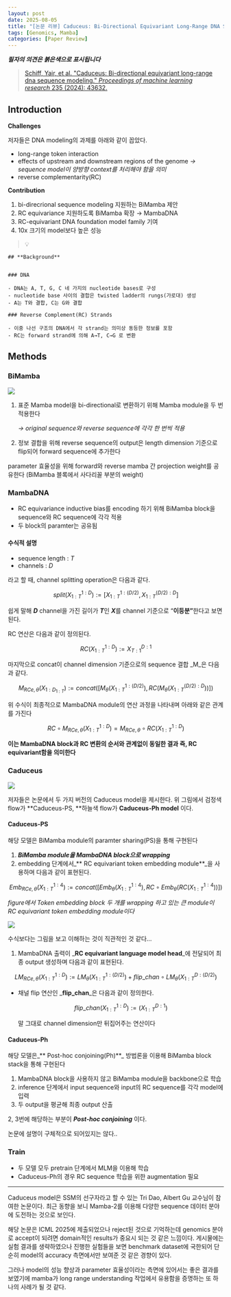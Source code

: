 ```yaml
---
layout: post
date: 2025-08-05
title: "[논문 리뷰] Caduceus: Bi-Directional Equivariant Long-Range DNA Sequence Modeling"
tags: [Genomics, Mamba]
categories: [Paper Review]
---
```


<span class="notion-red">_**필자의 의견은 붉은색으로 표시됩니다**_</span>


> [Schiff, Yair, et al. "Caduceus: Bi-directional equivariant long-range dna sequence modeling." ](https://pmc.ncbi.nlm.nih.gov/articles/PMC12189541/)[_Proceedings of machine learning research_](https://pmc.ncbi.nlm.nih.gov/articles/PMC12189541/)[ 235 (2024): 43632.](https://pmc.ncbi.nlm.nih.gov/articles/PMC12189541/)



## Introduction


**Challenges**


저자들은 DNA modeling의 과제를 아래와 같이 꼽았다.

- long-range token interaction
- effects of upstream and downstream regions of the genome 
_→ sequence model이 양방향 context를 처리해야 함을 의미_
- reverse complementarity(RC)

**Contribution**

1. bi-direcrional sequence modeling 지원하는 BiMamba 제안
1. RC equivariance 지원하도록 BiMamba 확장 → MambaDNA
1. RC-equivariant DNA foundation model family 기여
1. 10x 크기의 model보다 높은 성능

> 💡 


	## **Background**


	### DNA

	- DNA는 A, T, G, C 네 가지의 nucleotide bases로 구성
	- nucleotide base 사이의 결합은 twisted ladder의 rungs(가로대) 생성
	- A는 T와 결합, C는 G와 결합

	### Reverse Complement(RC) Strands

	- 이중 나선 구조의 DNA에서 각 strand는 의미상 동등한 정보를 포함
	- RC는 forward strand에 의해 A→T, C→G 로 변환


## Methods



### BiMamba


![](https://prod-files-secure.s3.us-west-2.amazonaws.com/542b861c-36a8-4051-84e5-8804b6728dba/2c247d59-7815-4980-99f0-8f0d21f445a7/image.png?X-Amz-Algorithm=AWS4-HMAC-SHA256&X-Amz-Content-Sha256=UNSIGNED-PAYLOAD&X-Amz-Credential=ASIAZI2LB466SGIVSA6I%2F20250907%2Fus-west-2%2Fs3%2Faws4_request&X-Amz-Date=20250907T040117Z&X-Amz-Expires=3600&X-Amz-Security-Token=IQoJb3JpZ2luX2VjEDIaCXVzLXdlc3QtMiJIMEYCIQCfo%2BLBuZj3JtRoRV5FGiA1WpU0WXAQv%2B%2FmHGozz%2BqHtAIhANlaZI8dbqzy0txDNRjM5rFWB0kG5DjiMiQSUt07GGIbKogECJv%2F%2F%2F%2F%2F%2F%2F%2F%2F%2FwEQABoMNjM3NDIzMTgzODA1Igxo1DuRJPtGonKS3mAq3AM17Z8Wk0QjrBD0G7lBWLfYJMEKi2%2Fs8%2FxzgakR3BlUF8vpGc1UnV17Wm%2BXJLzxZ8SWJi4uxTbywG2GlQh2pUHvCbG9Lzef87OwgGNZwuy9tnm3oP5FdxSvJPk0Tc3fSOM%2BcL237R0aS0T0mCULiLyVA8j1cT4y3URogfkEI%2BpZ9zkc9W8tFQ04RMpVHbALRmSIcJlH9mJx9Q2zCTJYX9o4NpTlVvZfeaja2cxYTU6hNzNm43Gp1H53bcND1rRGeoztLNBJkFmpdx9%2FJ76guSlV7QwckqRn6wUAT2hRtoxZP5vBP5yCZxJNUXV8SS80PgXnKXdM0pzypYaHGh7YFAQvwRcQ3TOYS6yqxF1e%2FaD0W9BISmVjcSzqeKPCa7DHsUsRbRpAJ5jMDb1%2BX4%2FNhyQPISR0c1nM%2F7badOiT4F7MnFhNowCcnZPrOS1kDGws7eUIQl5%2FKFPNBXJGsSc7pVFxGQHy7EWrHmzckwP%2BVnDkrgNW32SEYzW7jWCQas%2FTiAIc9BkFgI7QpUZARd4mRrVNUqfkJwJBdUhZvg%2FAjrQ2RWg40DNYJdKTO5fJuVMQthXndPuexdxSJqMFpuC5u7dJJQWeOdbCXVIEZJh6Lqfbgsn8ucQ9vZB6Qe%2BbnjCT0vPFBjqkAeOac88IdMMnNudHuzv1e35MljTOKzt1np%2Bgq48FVOBjNY1xa6WaQI1mVDL3J%2BdaPiKK3Ox1bertYy9NTsObvaX%2BAA7USLDIpGLHqgfa9UKiKupMAVLlE3vxNEyVGmPpufhs7iXZ2cMmTshCm0KOZLUdudT4zq2spqqpCIFKhHYcz7gaBWcrk%2BGzS1B4xPdv15UkLPfJ5EkS8ZocwVNl0lQW0E1A&X-Amz-Signature=4d93cbf86232dd37578cc663857607fc9b9969f7fa9e0d9e0b1ebf0189a35ab5&X-Amz-SignedHeaders=host&x-amz-checksum-mode=ENABLED&x-id=GetObject)

1. 표준 Mamba model을 bi-directional로 변환하기 위해 Mamba module을 두 번 적용한다

	_→ original sequence와 reverse sequence에 각각 한 번씩 적용_

1. 정보 결합을 위해 reverse sequence의 output은 length dimension 기준으로 flip되어 forward sequence에 추가한다

parameter 효율성을 위해 forward와 reverse mamba 간 projection weight를 공유한다 (BiMamba 블록에서 사다리꼴 부분의 weight)



### MambaDNA

- RC equivariance inductive bias를 encoding 하기 위해 BiMamba block을 sequence와 RC sequence에 각각 적용
- 두 block의 paramter는 공유됨


#### 수식적 설명

- sequence length : _T_
- channels : _D_

라고 할 때,  channel splitting operation은 다음과 같다.


$$
split(X^{1:D}_{1:T}):=[X^{1:(D/2)}_{1:T},X^{(D/2):D}_{1:T}]
$$


<span class="notion-red">쉽게 말해 </span><span class="notion-red">_**D**_</span><span class="notion-red"> channel을 가진 길이가 </span><span class="notion-red">_**T**_</span><span class="notion-red">인 </span><span class="notion-red">_**X**_</span><span class="notion-red">를 channel 기준으로 “</span><span class="notion-red">**이등분”**</span><span class="notion-red">한다고 보면 된다.</span>


RC 연산은 다음과 같이 정의된다.


$$
RC(X^{1:D}_{1:T}):=X^{D:1}_{T:1}
$$


마지막으로 concat이 channel dimension 기준으로의 sequence 결합 _M_은 다음과 같다.


$$
M_{RCe,\theta}(X_{1:D_{1:T}}):=concat([M_{\theta}(X^{1:(D/2)}_{1:T}),RC(M_{\theta}(X^{(D/2):D}_{1:T}))])
$$


위 수식이 최종적으로 MambaDNA module의 연산 과정을 나타내며 아래와 같은 관계를 가진다


$$
RC\circ M_{RCe,\theta}(X^{1:D}_{1:T}) = M_{RCe,\theta} \circ RC(X^{1:D}_{1:T})
$$


**이는 MambaDNA block과 RC 변환의 순서와 관계없이 동일한 결과 즉, RC equivariant함을 의미한다**



### Caduceus


![](https://prod-files-secure.s3.us-west-2.amazonaws.com/542b861c-36a8-4051-84e5-8804b6728dba/f94a60d7-8145-473b-aef9-7c68d3ec604a/image.png?X-Amz-Algorithm=AWS4-HMAC-SHA256&X-Amz-Content-Sha256=UNSIGNED-PAYLOAD&X-Amz-Credential=ASIAZI2LB466SGIVSA6I%2F20250907%2Fus-west-2%2Fs3%2Faws4_request&X-Amz-Date=20250907T040117Z&X-Amz-Expires=3600&X-Amz-Security-Token=IQoJb3JpZ2luX2VjEDIaCXVzLXdlc3QtMiJIMEYCIQCfo%2BLBuZj3JtRoRV5FGiA1WpU0WXAQv%2B%2FmHGozz%2BqHtAIhANlaZI8dbqzy0txDNRjM5rFWB0kG5DjiMiQSUt07GGIbKogECJv%2F%2F%2F%2F%2F%2F%2F%2F%2F%2FwEQABoMNjM3NDIzMTgzODA1Igxo1DuRJPtGonKS3mAq3AM17Z8Wk0QjrBD0G7lBWLfYJMEKi2%2Fs8%2FxzgakR3BlUF8vpGc1UnV17Wm%2BXJLzxZ8SWJi4uxTbywG2GlQh2pUHvCbG9Lzef87OwgGNZwuy9tnm3oP5FdxSvJPk0Tc3fSOM%2BcL237R0aS0T0mCULiLyVA8j1cT4y3URogfkEI%2BpZ9zkc9W8tFQ04RMpVHbALRmSIcJlH9mJx9Q2zCTJYX9o4NpTlVvZfeaja2cxYTU6hNzNm43Gp1H53bcND1rRGeoztLNBJkFmpdx9%2FJ76guSlV7QwckqRn6wUAT2hRtoxZP5vBP5yCZxJNUXV8SS80PgXnKXdM0pzypYaHGh7YFAQvwRcQ3TOYS6yqxF1e%2FaD0W9BISmVjcSzqeKPCa7DHsUsRbRpAJ5jMDb1%2BX4%2FNhyQPISR0c1nM%2F7badOiT4F7MnFhNowCcnZPrOS1kDGws7eUIQl5%2FKFPNBXJGsSc7pVFxGQHy7EWrHmzckwP%2BVnDkrgNW32SEYzW7jWCQas%2FTiAIc9BkFgI7QpUZARd4mRrVNUqfkJwJBdUhZvg%2FAjrQ2RWg40DNYJdKTO5fJuVMQthXndPuexdxSJqMFpuC5u7dJJQWeOdbCXVIEZJh6Lqfbgsn8ucQ9vZB6Qe%2BbnjCT0vPFBjqkAeOac88IdMMnNudHuzv1e35MljTOKzt1np%2Bgq48FVOBjNY1xa6WaQI1mVDL3J%2BdaPiKK3Ox1bertYy9NTsObvaX%2BAA7USLDIpGLHqgfa9UKiKupMAVLlE3vxNEyVGmPpufhs7iXZ2cMmTshCm0KOZLUdudT4zq2spqqpCIFKhHYcz7gaBWcrk%2BGzS1B4xPdv15UkLPfJ5EkS8ZocwVNl0lQW0E1A&X-Amz-Signature=28c58786e63e49e930ee34277914c10bc5c42a0cb4e734bd3d0ef0aca06ba894&X-Amz-SignedHeaders=host&x-amz-checksum-mode=ENABLED&x-id=GetObject)


저자들은 논문에서 두 가지 버전의 Caduceus model을 제시한다. 위 그림에서 검정색 flow가 **Caduceus-PS, **하늘색 flow가 **Caduceus-Ph model** 이다.



#### Caduceus-PS


해당 모델은 BiMamba module의 paramter sharing(PS)을 통해 구현된다

1. _**BiMamba module을 MambaDNA block으로 wrapping**_
1. embedding 단계에서_** RC equivariant token embedding module**_을 사용하며 다음과 같이 표현된다.

$$
Emb_{RCe,\theta}(X^{1:4}_{1:T}):=concat([Emb_{\theta}(X^{1:4}_{1:T}),RC \circ Emb_{\theta}(RC(X^{1:4}_{1:T}))])
$$


_figure에서 Token embedding block 두 개를 wrapping 하고 있는 큰 module이 RC equivariant token embedding module이다_


![](https://prod-files-secure.s3.us-west-2.amazonaws.com/542b861c-36a8-4051-84e5-8804b6728dba/b175e4da-71eb-4e91-8c23-a06dabe673c9/image.png?X-Amz-Algorithm=AWS4-HMAC-SHA256&X-Amz-Content-Sha256=UNSIGNED-PAYLOAD&X-Amz-Credential=ASIAZI2LB466SGIVSA6I%2F20250907%2Fus-west-2%2Fs3%2Faws4_request&X-Amz-Date=20250907T040117Z&X-Amz-Expires=3600&X-Amz-Security-Token=IQoJb3JpZ2luX2VjEDIaCXVzLXdlc3QtMiJIMEYCIQCfo%2BLBuZj3JtRoRV5FGiA1WpU0WXAQv%2B%2FmHGozz%2BqHtAIhANlaZI8dbqzy0txDNRjM5rFWB0kG5DjiMiQSUt07GGIbKogECJv%2F%2F%2F%2F%2F%2F%2F%2F%2F%2FwEQABoMNjM3NDIzMTgzODA1Igxo1DuRJPtGonKS3mAq3AM17Z8Wk0QjrBD0G7lBWLfYJMEKi2%2Fs8%2FxzgakR3BlUF8vpGc1UnV17Wm%2BXJLzxZ8SWJi4uxTbywG2GlQh2pUHvCbG9Lzef87OwgGNZwuy9tnm3oP5FdxSvJPk0Tc3fSOM%2BcL237R0aS0T0mCULiLyVA8j1cT4y3URogfkEI%2BpZ9zkc9W8tFQ04RMpVHbALRmSIcJlH9mJx9Q2zCTJYX9o4NpTlVvZfeaja2cxYTU6hNzNm43Gp1H53bcND1rRGeoztLNBJkFmpdx9%2FJ76guSlV7QwckqRn6wUAT2hRtoxZP5vBP5yCZxJNUXV8SS80PgXnKXdM0pzypYaHGh7YFAQvwRcQ3TOYS6yqxF1e%2FaD0W9BISmVjcSzqeKPCa7DHsUsRbRpAJ5jMDb1%2BX4%2FNhyQPISR0c1nM%2F7badOiT4F7MnFhNowCcnZPrOS1kDGws7eUIQl5%2FKFPNBXJGsSc7pVFxGQHy7EWrHmzckwP%2BVnDkrgNW32SEYzW7jWCQas%2FTiAIc9BkFgI7QpUZARd4mRrVNUqfkJwJBdUhZvg%2FAjrQ2RWg40DNYJdKTO5fJuVMQthXndPuexdxSJqMFpuC5u7dJJQWeOdbCXVIEZJh6Lqfbgsn8ucQ9vZB6Qe%2BbnjCT0vPFBjqkAeOac88IdMMnNudHuzv1e35MljTOKzt1np%2Bgq48FVOBjNY1xa6WaQI1mVDL3J%2BdaPiKK3Ox1bertYy9NTsObvaX%2BAA7USLDIpGLHqgfa9UKiKupMAVLlE3vxNEyVGmPpufhs7iXZ2cMmTshCm0KOZLUdudT4zq2spqqpCIFKhHYcz7gaBWcrk%2BGzS1B4xPdv15UkLPfJ5EkS8ZocwVNl0lQW0E1A&X-Amz-Signature=122404246ee69a1f122c71a49dc5285f7f6587453bc21b5b4baca2432c7ecb97&X-Amz-SignedHeaders=host&x-amz-checksum-mode=ENABLED&x-id=GetObject)


<span class="notion-red">수식보다는 그림을 보고 이해하는 것이 직관적인 것 같다…</span>

1. MambaDNA 출력이 _**RC equivariant language model head**_에 전달되어 최종 output 생성하며 다음과 같이 표현된다.

$$
LM_{RCe,\theta}(X^{1:D}_{1:T}):= LM_{\theta}(X^{1:(D/2)}_{1:T})+flip\_chan\circ LM_{\theta}(X^{D:(D/2)}_{1:T})
$$

- 채널 flip 연산인 _**flip\_chan**_은 다음과 같이 정의한다.

	$$
	flip\_chan(X^{1:D}_{1:T}):=(X^{D:1}_{1:T})
	$$


	말 그대로 channel dimension만 뒤집어주는 연산이다



#### Caduceus-Ph


해당 모델은_** Post-hoc conjoining(Ph)**_ 방법론을 이용해 BiMamba block stack을 통해 구현된다

1. MambaDNA block을 사용하지 않고 BiMamba module을 backbone으로 학습
1. inference 단계에서 input sequence와 input의 RC sequence를 각각 model에 입력
1. 두 output을 평균해 최종 output 산출

2, 3번에 해당하는 부분이 _**Post-hoc conjoining**_ 이다.


<span class="notion-red">논문에 설명이 구체적으로 되어있지는 않다..</span>



### Train

- 두 모델 모두 pretrain 단계에서 MLM을 이용해 학습
- Caduceus-Ph의 경우 RC sequence 학습을 위한 augmentation 필요

---


<span class="notion-red">Caduceus model은 SSM의 선구자라고 할 수 있는 Tri Dao, Albert Gu 교수님이 참여한 논문이다. 최근 동향을 보니 Mamba-2를 이용해 다양한 sequence 데이터 분야에 도전하는 것으로 보인다.</span>


<span class="notion-red">해당 논문은 ICML 2025에 제출되었으나 reject된 것으로 기억하는데 genomics 분야로 accept이 되려면 domain적인 results가 중요시 되는 것 같은 느낌이다. 게시물에는 실험 결과를 생략하였으나 진행한 실험들을 보면 benchmark dataset에 국한되어 단순히 model의 accuracy 측면에서만 보여준 것 같은 경향이 있다.</span>


<span class="notion-red">그러나 model의 성능 향상과 parameter 효율성이라는 측면에 있어서는 좋은 결과를 보였기에 mamba가 long range understanding 작업에서 유용함을 증명하는 또 하나의 사례가 될 것 같다.</span>

